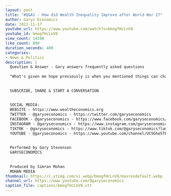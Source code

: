 ```yaml
---
layout: post
title: "#Q&A1 - How did Wealth Inequality Improve after World War 2?"
author: Garys Economics
date: 2022-11-17
youtube_url: https://www.youtube.com/watch?v=bmogfHcLnV8
youtube_id: bmogfHcLnV8
view_count: 14198
like_count: 898
duration_seconds: 400
categories:
- News & Politics
description: |
  Question & Answer - Gary answers frequently asked questions
  
  "What's given me hope previously is when you mentioned things can change. I think you pointed to Post World War II as a time where there was change. Just now you've mentioned that 100 years ago housing was just an inheritable asset. Was it just that post World War II period that changed that?" 
  
  
  SUBSCRIBE, SHARE & START A CONVERSATION
  
  
  SOCIAL MEDIA:
  WEBSITE - https://www.wealtheconomics.org
  TWITTER - @garyseconomics - https://twitter.com/garyseconomics
  FACEBOOK - @garyseconomics - https://www.facebook.com/garyseconomics/
  INSTAGRAM - @garyseconomics - https://www.instagram.com/garyseconomics/
  TIKTOK - @garyseconomics - https://www.tiktok.com/@garyseconomics?lang=en
  YOUTUBE - @garyseconomics - https://www.youtube.com/channel/UC5Ghe5TBQGYIOANuiNW4hDQ
  
  
  Performed by Gary Stevenson
  GARYSECONOMICS
  
  
  Produced by Simran Mohan
  MOHAN MEDIA
thumbnail: https://i.ytimg.com/vi_webp/bmogfHcLnV8/maxresdefault.webp
channel_url: https://www.youtube.com/@garyseconomics
caption_file: captions/bmogfHcLnV8.vtt
---
```


